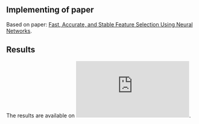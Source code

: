 ## Implementing of paper
Based on paper: [Fast, Accurate, and Stable Feature Selection Using Neural Networks](https://link.springer.com/article/10.1007%2Fs12021-018-9371-3).

## Results
The results are available on ![work report](https://github.com/lspaulucio/CN-20192/blob/master/TC3/TC3-Relatorio.pdf).
